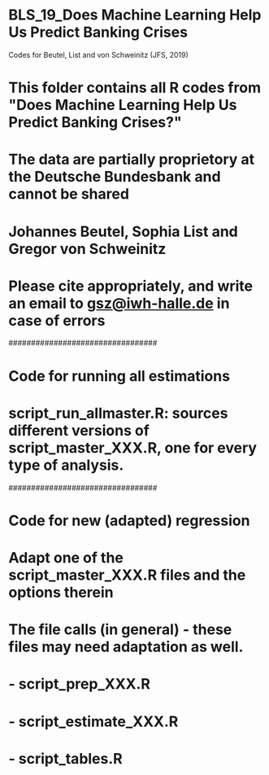 # BLS_19_Does Machine Learning Help Us Predict Banking Crises
 Codes for Beutel, List and von Schweinitz (JFS, 2019)


# This folder contains all R codes from "Does Machine Learning Help Us Predict Banking Crises?"
# The data are partially proprietory at the Deutsche Bundesbank and cannot be shared
# Johannes Beutel, Sophia List and Gregor von Schweinitz

# Please cite appropriately, and write an email to gsz@iwh-halle.de in case of errors

#################################
# Code for running all estimations
# script_run_allmaster.R: sources different versions of script_master_XXX.R, one for every type of analysis.

#################################
# Code for new (adapted) regression
# Adapt one of the script_master_XXX.R files and the options therein
# The file calls (in general) - these files may need adaptation as well.
# 	- script_prep_XXX.R
# 	- script_estimate_XXX.R
#	- script_tables.R